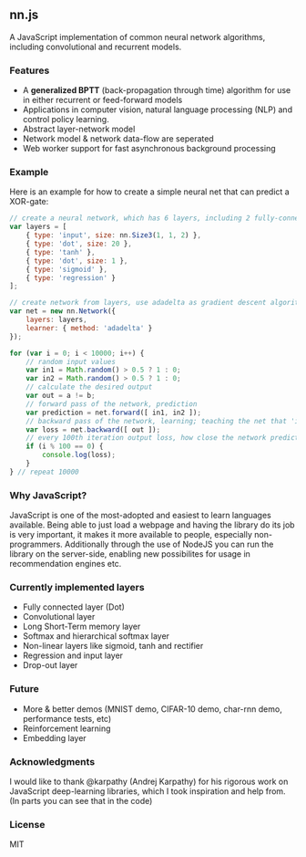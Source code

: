 ## nn.js
A JavaScript implementation of common neural network algorithms, including convolutional and recurrent models. 

### Features
- A **generalized BPTT** (back-propagation through time) algorithm for use in either recurrent or feed-forward models
- Applications in computer vision, natural language processing (NLP) and control policy learning.
- Abstract layer-network model
- Network model & network data-flow are seperated
- Web worker support for fast asynchronous background processing

### Example
Here is an example for how to create a simple neural net that can predict a XOR-gate:
```javascript
// create a neural network, which has 6 layers, including 2 fully-connected layers
var layers = [
    { type: 'input', size: nn.Size3(1, 1, 2) }, 
    { type: 'dot', size: 20 }, 
    { type: 'tanh' }, 
    { type: 'dot', size: 1 }, 
    { type: 'sigmoid' },
    { type: 'regression' }
];

// create network from layers, use adadelta as gradient descent algorithm
var net = new nn.Network({
    layers: layers,
    learner: { method: 'adadelta' }
});

for (var i = 0; i < 10000; i++) {
    // random input values
    var in1 = Math.random() > 0.5 ? 1 : 0;
    var in2 = Math.random() > 0.5 ? 1 : 0;
    // calculate the desired output
    var out = a != b;
    // forward pass of the network, prediction
    var prediction = net.forward([ in1, in2 ]);
    // backward pass of the network, learning; teaching the net that 'in1' and 'in2' should result in 'out'
    var loss = net.backward([ out ]);
    // every 100th iteration output loss, how close the network predicts its outputs to the desired values
    if (i % 100 == 0) { 
        console.log(loss); 
    }
} // repeat 10000
```

### Why JavaScript?
JavaScript is one of the most-adopted and easiest to learn languages available. Being able to just load a webpage and having the library do its job is very important, it makes it more available to people, especially non-programmers. Additionally through the use of NodeJS you can run the library on the server-side, enabling new possibilites for usage in recommendation engines etc.

### Currently implemented layers
- Fully connected layer (Dot)
- Convolutional layer
- Long Short-Term memory layer
- Softmax and hierarchical softmax layer
- Non-linear layers like sigmoid, tanh and rectifier
- Regression and input layer
- Drop-out layer

### Future
- More & better demos (MNIST demo, CIFAR-10 demo, char-rnn demo, performance tests, etc)
- Reinforcement learning
- Embedding layer

### Acknowledgments
I would like to thank @karpathy (Andrej Karpathy) for his rigorous work on JavaScript deep-learning libraries, which I took inspiration and help from. (In parts you can see that in the code)

### License
MIT